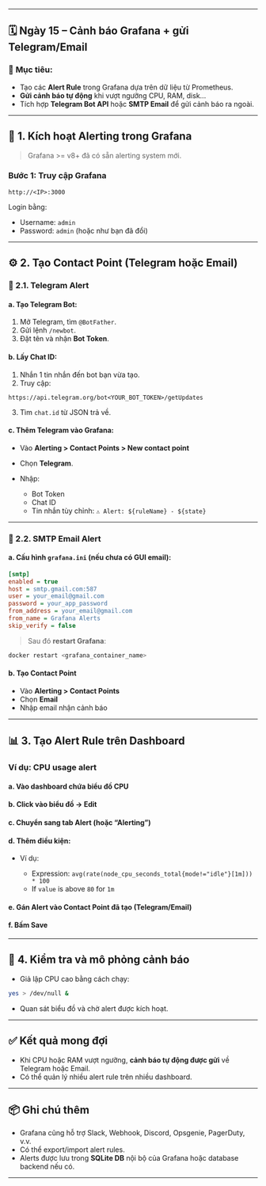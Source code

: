 

---

## 🗓 **Ngày 15 – Cảnh báo Grafana + gửi Telegram/Email**

### 🎯 **Mục tiêu**:

* Tạo các **Alert Rule** trong Grafana dựa trên dữ liệu từ Prometheus.
* **Gửi cảnh báo tự động** khi vượt ngưỡng CPU, RAM, disk...
* Tích hợp **Telegram Bot API** hoặc **SMTP Email** để gửi cảnh báo ra ngoài.

---

## 🧩 **1. Kích hoạt Alerting trong Grafana**

> Grafana >= v8+ đã có sẵn alerting system mới.

### Bước 1: Truy cập Grafana

```http
http://<IP>:3000
```

Login bằng:

* Username: `admin`
* Password: `admin` (hoặc như bạn đã đổi)

---

## ⚙️ **2. Tạo Contact Point (Telegram hoặc Email)**

### 🔹 2.1. Telegram Alert

#### a. Tạo Telegram Bot:

1. Mở Telegram, tìm `@BotFather`.
2. Gửi lệnh `/newbot`.
3. Đặt tên và nhận **Bot Token**.

#### b. Lấy Chat ID:

1. Nhắn 1 tin nhắn đến bot bạn vừa tạo.
2. Truy cập:

```
https://api.telegram.org/bot<YOUR_BOT_TOKEN>/getUpdates
```

3. Tìm `chat.id` từ JSON trả về.

#### c. Thêm Telegram vào Grafana:

* Vào **Alerting > Contact Points > New contact point**
* Chọn **Telegram**.
* Nhập:

  * Bot Token
  * Chat ID
  * Tin nhắn tùy chỉnh: `⚠️ Alert: ${ruleName} - ${state}`

---

### 🔹 2.2. SMTP Email Alert

#### a. Cấu hình `grafana.ini` (nếu chưa có GUI email):

```ini
[smtp]
enabled = true
host = smtp.gmail.com:587
user = your_email@gmail.com
password = your_app_password
from_address = your_email@gmail.com
from_name = Grafana Alerts
skip_verify = false
```

> Sau đó **restart Grafana**:

```bash
docker restart <grafana_container_name>
```

#### b. Tạo Contact Point

* Vào **Alerting > Contact Points**
* Chọn **Email**
* Nhập email nhận cảnh báo

---

## 📊 **3. Tạo Alert Rule trên Dashboard**

### Ví dụ: CPU usage alert

#### a. Vào dashboard chứa biểu đồ CPU

#### b. Click vào biểu đồ → **Edit**

#### c. Chuyển sang tab **Alert** (hoặc “Alerting”)

#### d. Thêm điều kiện:

* Ví dụ:

  * Expression: `avg(rate(node_cpu_seconds_total{mode!="idle"}[1m])) * 100`
  * If `value` is above `80` for `1m`

#### e. Gán Alert vào **Contact Point** đã tạo (Telegram/Email)

#### f. Bấm **Save**

---

## 🧪 **4. Kiểm tra và mô phỏng cảnh báo**

* Giả lập CPU cao bằng cách chạy:

```bash
yes > /dev/null &
```

* Quan sát biểu đồ và chờ alert được kích hoạt.

---

## ✅ **Kết quả mong đợi**

* Khi CPU hoặc RAM vượt ngưỡng, **cảnh báo tự động được gửi** về Telegram hoặc Email.
* Có thể quản lý nhiều alert rule trên nhiều dashboard.

---

## 📦 Ghi chú thêm

* Grafana cũng hỗ trợ Slack, Webhook, Discord, Opsgenie, PagerDuty, v.v.
* Có thể export/import alert rules.
* Alerts được lưu trong **SQLite DB** nội bộ của Grafana hoặc database backend nếu có.

---

